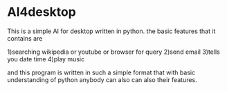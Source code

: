 # AI4desktop
This is a simple AI for desktop written in python.
the basic features that it contains are 

1)searching wikipedia or youtube or browser for query
2)send email
3)tells you date time
4)play music

and this program is written in such a simple format that with basic understanding of python anybody can also can also
their features.
